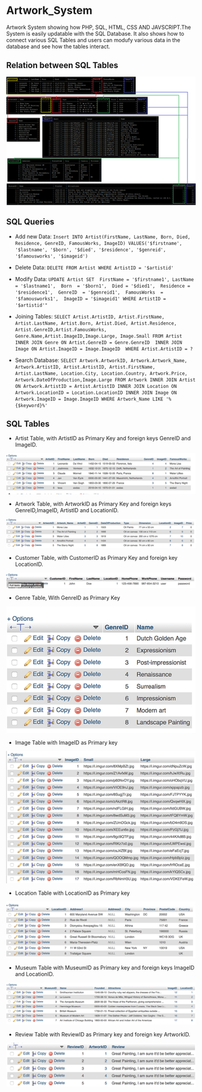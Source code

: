 # Artwork_System

Artwork System showing how PHP, SQL, HTML, CSS AND JAVSCRIPT.The System is easily updatable with the SQL Database. It also shows how to connect various SQL Tables and users can modufy various data in the database and see how the tables interact. 

## Relation between SQL Tables 
        
![alt text](https://github.com/isaiahadekanye/Artwork_System/blob/master/tables%20sql/relation.png)

## SQL Queries 

* Add new Data: 
`Insert INTO Artist(FirstName, LastName, Born, Died, Residence, GenreID, FamousWorks, ImageID) VALUES('$firstname', '$lastname', '$born', '$died', '$residence', '$genreid', '$famousworks', '$imageid')`

* Delete Data:
`DELETE FROM Artist WHERE ArtistID = '$artistid'`

* Modify Data:
`UPDATE Artist SET 
  FirstName = '$firstname1',
  LastName = '$lastname1', 
  Born  = '$born1', 
  Died = '$died1', 
  Residence = '$residence1', 
  GenreID  = '$genreid1', 
  FamousWorks  = '$famousworks1', 
  ImageID = '$imageid1'
  WHERE ArtistID = '$artistid'"`

* Joining Tables:
`SELECT Artist.ArtistID, Artist.FirstName, Artist.LastName, Artist.Born, Artist.Died, Artist.Residence, Artist.GenreID,Artist.FamousWorks, Genre.Name,Artist.ImageID,Image.Large, Image.Small FROM Artist 
INNER JOIN Genre ON Artist.GenreID = Genre.GenreID 
INNER JOIN Image ON Artist.ImageID = Image.ImageID 
WHERE Artist.ArtistID = ?`

* Search Database:
`SELECT Artwork.ArtworkID, Artwork.Artwork_Name, Artwork.ArtistID, Artist.ArtistID, Artist.FirstName, Artist.LastName, Location.City, Location.Country, Artwork.Price, Artwork.DateOfProduction,Image.Large FROM Artwork
                  INNER JOIN Artist ON Artwork.ArtistID = Artist.ArtistID
                  INNER JOIN Location ON Artwork.LocationID = Location.LocationID
                  INNER JOIN Image ON Artwork.ImageID = Image.ImageID
                  WHERE Artwork_Name LIKE '%{$keyword}%' `

## SQL Tables

* Artist Table, with ArtistID as Primary Key and foreign keys GenreID and ImageID.

![alt text](https://github.com/isaiahadekanye/Artwork_System/blob/master/tables%20sql/artist.png)

* Artwork Table, with ArtworkID as Primary Key and foreign keys GenreID,ImageID, ArtistID and LocationID.

![alt text](https://github.com/isaiahadekanye/Artwork_System/blob/master/tables%20sql/artwork.png)

* Customer Table, with CustomerID as Primary Key and foreign key LocationID.

![alt text](https://github.com/isaiahadekanye/Artwork_System/blob/master/tables%20sql/customer.png)

* Genre Table, With GenreID as Primary Key

![alt text](https://github.com/isaiahadekanye/Artwork_System/blob/master/tables%20sql/genre.png)

* Image Table with ImageID as Primary key

![alt text](https://github.com/isaiahadekanye/Artwork_System/blob/master/tables%20sql/image.png)

* Location Table with LocationID as Primary key

![alt text](https://github.com/isaiahadekanye/Artwork_System/blob/master/tables%20sql/location.png)

* Museum Table with MuseumID as Primary key and foreign keys ImageID and LocationID.

![alt text](https://github.com/isaiahadekanye/Artwork_System/blob/master/tables%20sql/museum.png)

* Review Table with ReviewID as Primary key and foreign key ArtworkID.

![alt text](https://github.com/isaiahadekanye/Artwork_System/blob/master/tables%20sql/review.png)

